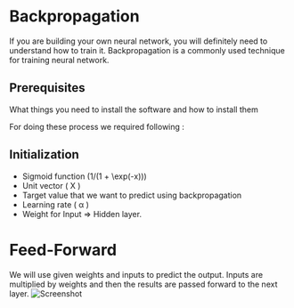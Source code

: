 # Backpropagation
If you are building your own neural network, you will definitely need to understand how to train it. Backpropagation is a commonly used technique for training neural network. 

## Prerequisites

What things you need to install the software and how to install them

For doing these process we required following :
## Initialization

* Sigmoid function (1/(1 + \exp(-x)))
* Unit vector ( X )
* Target value that we want to predict using backpropagation
* Learning rate ( &alpha; )
* Weight for Input &Rightarrow; Hidden layer.

# Feed-Forward
We will use given weights and inputs to predict the output. Inputs are multiplied by weights and then the results are passed forward to the next layer.
![Screenshot](https://cdn-images-1.medium.com/max/800/1*AJzasjv04k2L7gmFghqYXg.png
)
